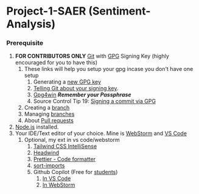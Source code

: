 # Project-1-SAER (Sentiment-Analysis)

### Prerequisite

1. **FOR CONTRIBUTORS ONLY** [Git](https://git-scm.com/downloads) with [GPG](https://docs.github.com/en/authentication/managing-commit-signature-verification/generating-a-new-gpg-key) Signing Key (highly encouraged for you to have this) 
    1. These links will help you setup your gpg incase you don't have one setup
        1. Generating a [new GPG key](https://docs.github.com/en/authentication/managing-commit-signature-verification/generating-a-new-gpg-key)
        2. [Telling Git about your signing key](https://docs.github.com/en/authentication/managing-commit-signature-verification/telling-git-about-your-signing-key).
        3. [Gpg4win](https://gpg4win.org/download.html) ***Remember your Passphrase***
        4. Source Control Tip 19: [Signing a commit via GPG](https://www.youtube.com/watch?v=2ISu2KTPzuQ)
    2. Creating a [branch](https://www.atlassian.com/git/tutorials/using-branches/git-checkout#:~:text=New%20Branches&text=The%20git%20branch%20command%20can,to%20switch%20to%20that%20branch.)
    3. Managing [branches](https://docs.github.com/en/desktop/contributing-and-collaborating-using-github-desktop/making-changes-in-a-branch/managing-branches)
    4. About [Pull requests](https://docs.github.com/en/pull-requests/collaborating-with-pull-requests/proposing-changes-to-your-work-with-pull-requests/about-pull-requests)
2. [Node.js](https://nodejs.org/en/) installed.
3. Your IDE/Text editor of your choice. Mine is [WebStorm](https://www.jetbrains.com/webstorm/promo/?source=google&medium=cpc&campaign=9641686236&term=webstorm&gclid=Cj0KCQjw39uYBhCLARIsAD_SzMRjkWgL8KSWIkbC7ub_CTzDX6l1SoHQboQd4I4lvQ4pumpIBmGHgcYaAgKXEALw_wcB) and [VS Code](https://code.visualstudio.com/download)
    1. Optional, my ext in vs code/webstorm
        1. [Tailwind CSS IntelliSense](https://marketplace.visualstudio.com/items?itemName=bradlc.vscode-tailwindcss)
        2. [Headwind](https://marketplace.visualstudio.com/items?itemName=heybourn.headwind)
        3. [Prettier - Code formatter](https://marketplace.visualstudio.com/items?itemName=esbenp.prettier-vscode)
        4. [sort-imports](https://marketplace.visualstudio.com/items?itemName=amatiasq.sort-imports)
        5. Github Copilot (Free for [students](https://education.github.com/benefits?type=student))
            1. [In VS Code](https://marketplace.visualstudio.com/items?itemName=GitHub.copilot)
            2. [In WebStorm](https://plugins.jetbrains.com/plugin/17718-github-copilot)

